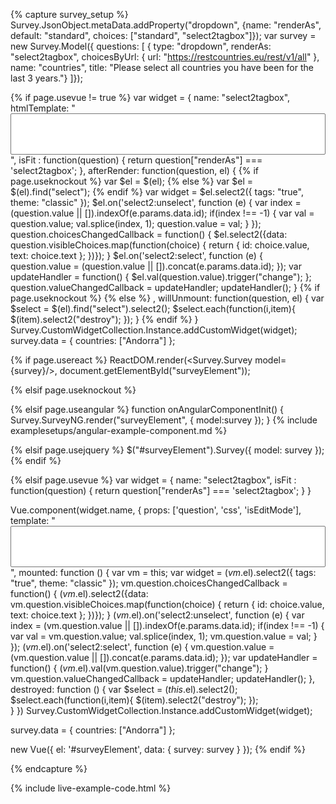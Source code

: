 <link href="https://cdnjs.cloudflare.com/ajax/libs/select2/4.0.3/css/select2.min.css" rel="stylesheet" />
<script src="https://cdnjs.cloudflare.com/ajax/libs/select2/4.0.3/js/select2.min.js"></script>

{% capture survey_setup %}
Survey.JsonObject.metaData.addProperty("dropdown", {name: "renderAs", default: "standard", choices: ["standard", "select2tagbox"]});
var survey = new Survey.Model({ questions: [
 { type: "dropdown", renderAs: "select2tagbox", choicesByUrl: { url: "https://restcountries.eu/rest/v1/all" }, name: "countries", title: "Please select all countries you have been for the last 3 years."}
 ]});

{% if page.usevue != true %}
var widget = {
    name: "select2tagbox",
    htmlTemplate: "<select multiple='multiple' style='width: 100%;'></select>",
    isFit : function(question) { return question["renderAs"] === 'select2tagbox'; },
    afterRender: function(question, el) {
{% if page.useknockout %}
        var $el = $(el);
{% else %}
        var $el = $(el).find("select");
{% endif %}
        var widget = $el.select2({
            tags: "true",
            theme: "classic"
        });
        $el.on('select2:unselect', function (e) {
            var index = (question.value || []).indexOf(e.params.data.id);
            if(index !== -1) {
                var val = question.value;
                val.splice(index, 1);
                question.value = val;
            }
        });
        question.choicesChangedCallback = function() {
            $el.select2({data: question.visibleChoices.map(function(choice) { return { id: choice.value, text: choice.text }; })});
        }
        $el.on('select2:select', function (e) {
            question.value = (question.value || []).concat(e.params.data.id);
        });
        var updateHandler = function() {
            $el.val(question.value).trigger("change");
        };
        question.valueChangedCallback = updateHandler;
        updateHandler();
    }
    {% if page.useknockout %}
    {% else %}
        ,
        willUnmount: function(question, el) {
            var $select = $(el).find("select").select2();
            $select.each(function(i,item){
              $(item).select2("destroy");
            });
        } 
    {% endif %}
}
Survey.CustomWidgetCollection.Instance.addCustomWidget(widget);
survey.data = { countries: ["Andorra"] };

{% if page.usereact %}
ReactDOM.render(<Survey.Survey model={survey}/>, document.getElementById("surveyElement"));

{% elsif page.useknockout %}

{% elsif page.useangular %}
function onAngularComponentInit() {
    Survey.SurveyNG.render("surveyElement", {
        model:survey
    });
}
{% include examplesetups/angular-example-component.md %}

{% elsif page.usejquery %}
$("#surveyElement").Survey({
    model: survey
});
{% endif %}

{% elsif page.usevue %}
var widget = {
    name: "select2tagbox",
    isFit : function(question) { return question["renderAs"] === 'select2tagbox'; }
}

Vue.component(widget.name, {
    props: ['question', 'css', 'isEditMode'],
    template: "<select multiple='multiple' style='width: 100%;'></select>",
    mounted: function () {
        var vm = this;
        var widget = $(vm.$el).select2({
            tags: "true",
            theme: "classic"
        });
        vm.question.choicesChangedCallback = function() {
            $(vm.$el).select2({data: vm.question.visibleChoices.map(function(choice) { return { id: choice.value, text: choice.text }; })});
        }
        $(vm.$el).on('select2:unselect', function (e) {
            var index = (vm.question.value || []).indexOf(e.params.data.id);
            if(index !== -1) {
                var val = vm.question.value;
                val.splice(index, 1);
                vm.question.value = val;
            }
        });
        $(vm.$el).on('select2:select', function (e) {
            vm.question.value = (vm.question.value || []).concat(e.params.data.id);
        });
        var updateHandler = function() {
            $(vm.$el).val(vm.question.value).trigger("change");
        }
        vm.question.valueChangedCallback = updateHandler;
        updateHandler();
    },
    destroyed: function () {
        var $select = $(this.$el).select2();
        $select.each(function(i,item){
          $(item).select2("destroy");
        });     
    }
})
Survey.CustomWidgetCollection.Instance.addCustomWidget(widget);

survey.data = { countries: ["Andorra"] };

new Vue({ el: '#surveyElement', data: { survey: survey } });
{% endif %}

{% endcapture %}

{% include live-example-code.html %}